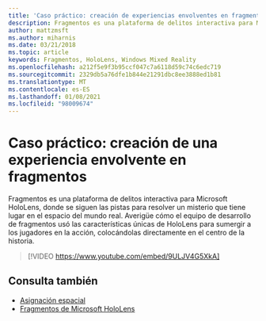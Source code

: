 ```yaml
---
title: 'Caso práctico: creación de experiencias envolventes en fragmentos'
description: Fragmentos es una plataforma de delitos interactiva para Microsoft HoloLens, donde se siguen las pistas para resolver un misterio que tiene lugar en el espacio del mundo real.
author: mattzmsft
ms.author: miharnis
ms.date: 03/21/2018
ms.topic: article
keywords: Fragmentos, HoloLens, Windows Mixed Reality
ms.openlocfilehash: a212f5e9f3b95ccf047c7a6118d59c74c6edc719
ms.sourcegitcommit: 2329db5a76dfe1b844e21291dbc8ee3888ed1b81
ms.translationtype: MT
ms.contentlocale: es-ES
ms.lasthandoff: 01/08/2021
ms.locfileid: "98009674"
---
```

# <a name="case-study---creating-an-immersive-experience-in-fragments"></a>Caso práctico: creación de una experiencia envolvente en fragmentos

Fragmentos es una plataforma de delitos interactiva para Microsoft HoloLens, donde se siguen las pistas para resolver un misterio que tiene lugar en el espacio del mundo real. Averigüe cómo el equipo de desarrollo de fragmentos usó las características únicas de HoloLens para sumergir a los jugadores en la acción, colocándolas directamente en el centro de la historia.

>[!VIDEO https://www.youtube.com/embed/9ULJV4G5XkA]

## <a name="see-also"></a>Consulta también

* [Asignación espacial](../design/spatial-mapping.md)
* [Fragmentos de Microsoft HoloLens](https://www.microsoft.com/p/fragments/9nblggh5ggm8)
